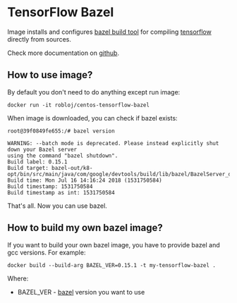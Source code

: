 # TensorFlow Bazel

Image installs and configures [bazel build tool](https://docs.bazel.build/) for compiling [tensorflow](https://www.tensorflow.org) directly from sources.

Check more documentation on [github](https://github.com/robertobloj/tensorflow-builder).

## How to use image?

By default you don't need to do anything except run image:

```
docker run -it robloj/centos-tensorflow-bazel
```

When image is downloaded, you can check if bazel exists:

```
root@39f0849fe655:/# bazel version

WARNING: --batch mode is deprecated. Please instead explicitly shut down your Bazel server
using the command "bazel shutdown".
Build label: 0.15.1
Build target: bazel-out/k8-opt/bin/src/main/java/com/google/devtools/build/lib/bazel/BazelServer_deploy.jar
Build time: Mon Jul 16 14:16:24 2018 (1531750584)
Build timestamp: 1531750584
Build timestamp as int: 1531750584
```

That's all. Now you can use bazel.

## How to build my own bazel image?

If you want to build your own bazel image, you have to provide bazel and gcc
versions. For example:

```
docker build --build-arg BAZEL_VER=0.15.1 -t my-tensorflow-bazel .
```

Where:

- BAZEL_VER - [bazel](https://docs.bazel.build/) version you want to use
